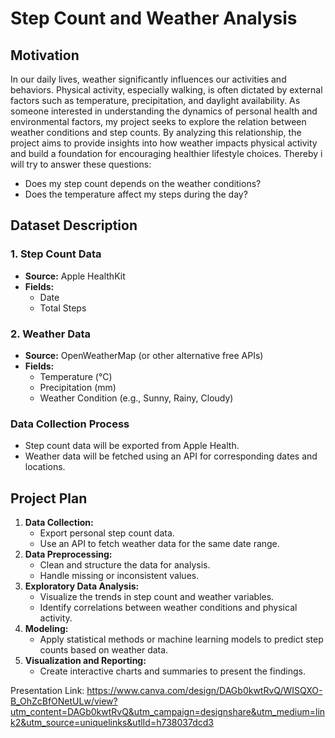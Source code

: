 # Step Count and Weather Analysis

## Motivation

In our daily lives, weather significantly influences our activities and behaviors. Physical activity, especially walking, is often dictated by external factors such as temperature, precipitation, and daylight availability. As someone interested in understanding the dynamics of personal health and environmental factors, my project seeks to explore the relation between weather conditions and step counts. By analyzing this relationship, the project aims to provide insights into how weather impacts physical activity and build a foundation for encouraging healthier lifestyle choices. Thereby i will try to answer these questions: <br>
- Does my step count depends on the weather conditions?
- Does the temperature affect my steps during the day?
## Dataset Description

### 1. **Step Count Data**
- **Source:** Apple HealthKit
- **Fields:**
  - Date
  - Total Steps
  

### 2. **Weather Data**
- **Source:** OpenWeatherMap (or other alternative free APIs)
- **Fields:**
  - Temperature (°C)
  - Precipitation (mm)
  - Weather Condition (e.g., Sunny, Rainy, Cloudy)

### Data Collection Process
- Step count data will be exported from Apple Health.
- Weather data will be fetched using an API for corresponding dates and locations.

## Project Plan

1. **Data Collection:**
   - Export personal step count data.
   - Use an API to fetch weather data for the same date range.
2. **Data Preprocessing:**
   - Clean and structure the data for analysis.
   - Handle missing or inconsistent values.
3. **Exploratory Data Analysis:**
   - Visualize the trends in step count and weather variables.
   - Identify correlations between weather conditions and physical activity.
4. **Modeling:**
   - Apply statistical methods or machine learning models to predict step counts based on weather data.
5. **Visualization and Reporting:**
   - Create interactive charts and summaries to present the findings.

Presentation Link: https://www.canva.com/design/DAGb0kwtRvQ/WISQXO-B_OhZcBfONetULw/view?utm_content=DAGb0kwtRvQ&utm_campaign=designshare&utm_medium=link2&utm_source=uniquelinks&utlId=h738037dcd3

